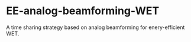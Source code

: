 # EE-analog-beamforming-WET
A time sharing strategy based on analog beamforming for enery-efficient WET.
